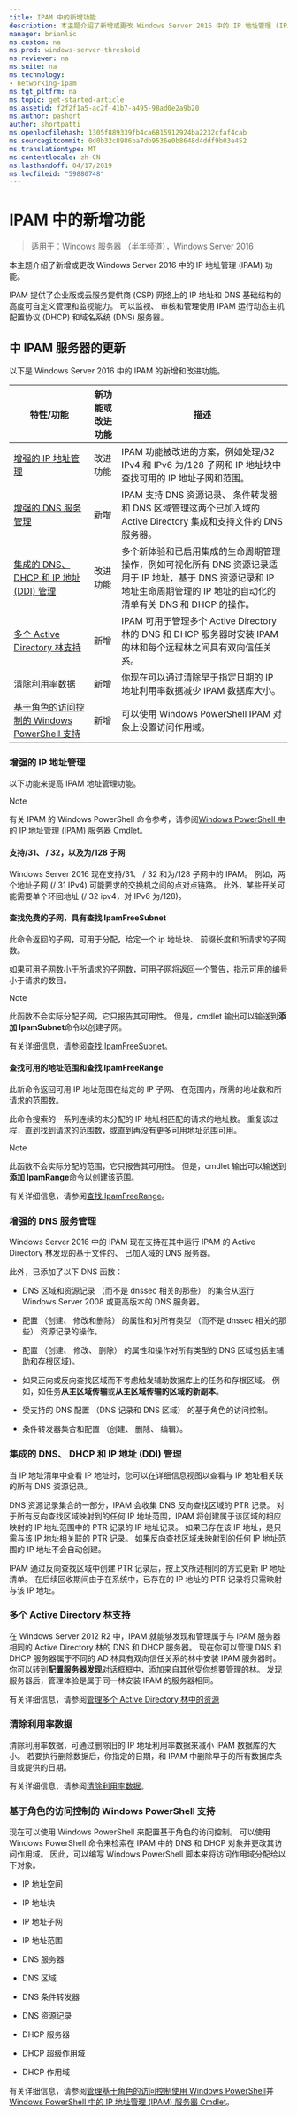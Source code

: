 ```yaml
---
title: IPAM 中的新增功能
description: 本主题介绍了新增或更改 Windows Server 2016 中的 IP 地址管理 (IPAM) 功能。
manager: brianlic
ms.custom: na
ms.prod: windows-server-threshold
ms.reviewer: na
ms.suite: na
ms.technology:
- networking-ipam
ms.tgt_pltfrm: na
ms.topic: get-started-article
ms.assetid: f2f2f1a5-ac2f-41b7-a495-98ad0e2a9b20
ms.author: pashort
author: shortpatti
ms.openlocfilehash: 1305f889339fb4ca6815912924ba2232cfaf4cab
ms.sourcegitcommit: 0d0b32c8986ba7db9536e0b8648d4ddf9b03e452
ms.translationtype: MT
ms.contentlocale: zh-CN
ms.lasthandoff: 04/17/2019
ms.locfileid: "59880748"
---
```

# <a name="whats-new-in-ipam"></a>IPAM 中的新增功能

>适用于：Windows 服务器 （半年频道），Windows Server 2016

本主题介绍了新增或更改 Windows Server 2016 中的 IP 地址管理 (IPAM) 功能。  
  
IPAM 提供了企业版或云服务提供商 (CSP) 网络上的 IP 地址和 DNS 基础结构的高度可自定义管理和监视能力。 可以监视、 审核和管理使用 IPAM 运行动态主机配置协议 (DHCP) 和域名系统 (DNS) 服务器。  
  
## <a name="BKMK_IPAM2012R2"></a>中 IPAM 服务器的更新  
以下是 Windows Server 2016 中的 IPAM 的新增和改进功能。  
  
|特性/功能|新功能或改进功能|描述|  
|--------------------------|-------------------|---------------|  
|[增强的 IP 地址管理](../../technologies/ipam/../../technologies/ipam/../../technologies/ipam/What-s-New-in-IPAM.md#EIP)|改进功能|IPAM 功能被改进的方案，例如处理/32 IPv4 和 IPv6 为/128 子网和 IP 地址块中查找可用的 IP 地址子网和范围。|  
|[增强的 DNS 服务管理](../../technologies/ipam/../../technologies/ipam/../../technologies/ipam/What-s-New-in-IPAM.md#EDNS)|新增|IPAM 支持 DNS 资源记录、 条件转发器和 DNS 区域管理这两个已加入域的 Active Directory 集成和支持文件的 DNS 服务器。|  
|[集成的 DNS、 DHCP 和 IP 地址 (DDI) 管理](../../technologies/ipam/../../technologies/ipam/../../technologies/ipam/What-s-New-in-IPAM.md#DDI)|改进功能|多个新体验和已启用集成的生命周期管理操作，例如可视化所有 DNS 资源记录适用于 IP 地址，基于 DNS 资源记录和 IP 地址生命周期管理的 IP 地址的自动化的清单有关 DNS 和 DHCP 的操作。|  
|[多个 Active Directory 林支持](#bkmk_ad)|新增|IPAM 可用于管理多个 Active Directory 林的 DNS 和 DHCP 服务器时安装 IPAM 的林和每个远程林之间具有双向信任关系。|  
|[清除利用率数据](#bkmk_purge)|新增|你现在可以通过清除早于指定日期的 IP 地址利用率数据减少 IPAM 数据库大小。|  
|[基于角色的访问控制的 Windows PowerShell 支持](#bkmk_ps)|新增|可以使用 Windows PowerShell IPAM 对象上设置访问作用域。|  
  
### <a name="EIP"></a>增强的 IP 地址管理  
以下功能来提高 IPAM 地址管理功能。  
>[!NOTE]
>有关 IPAM 的 Windows PowerShell 命令参考，请参阅[Windows PowerShell 中的 IP 地址管理 (IPAM) 服务器 Cmdlet](https://technet.microsoft.com/library/jj553807.aspx)。  
  
#### <a name="support-for-31-32-and-128-subnets"></a>支持/31、 / 32，以及为/128 子网  
Windows Server 2016 现在支持/31、 / 32 和为/128 子网中的 IPAM。 例如，两个地址子网 (/ 31 IPv4) 可能要求的交换机之间的点对点链路。 此外，某些开关可能需要单个环回地址 (/ 32 ipv4，对 IPv6 为/128)。  
  
#### <a name="find-free-subnets-with-find-ipamfreesubnet"></a>**查找免费的子网，具有查找 IpamFreeSubnet**  
  
此命令返回的子网，可用于分配，给定一个 ip 地址块、 前缀长度和所请求的子网数。   
  
如果可用子网数小于所请求的子网数，可用子网将返回一个警告，指示可用的编号小于请求的数目。  
  
>[!NOTE]
>此函数不会实际分配子网，它只报告其可用性。 但是，cmdlet 输出可以输送到**添加 IpamSubnet**命令以创建子网。  
  
有关详细信息，请参阅[查找 IpamFreeSubnet](https://technet.microsoft.com/library/mt712782.aspx)。  
  
#### <a name="find-free-address-ranges-with-find-ipamfreerange"></a>**查找可用的地址范围和查找 IpamFreeRange**  
  
此新命令返回可用 IP 地址范围在给定的 IP 子网、 在范围内，所需的地址数和所请求的范围数。   
  
此命令搜索的一系列连续的未分配的 IP 地址相匹配的请求的地址数。 重复该过程，直到找到请求的范围数，或直到再没有更多可用地址范围可用。  
  
> [!NOTE]
> 此函数不会实际分配的范围，它只报告其可用性。 但是，cmdlet 输出可以输送到**添加 IpamRange**命令以创建该范围。  
  
有关详细信息，请参阅[查找 IpamFreeRange](https://technet.microsoft.com/library/mt712772.aspx)。  
  
### <a name="EDNS"></a>增强的 DNS 服务管理  
Windows Server 2016 中的 IPAM 现在支持在其中运行 IPAM 的 Active Directory 林发现的基于文件的、 已加入域的 DNS 服务器。  
  
此外，已添加了以下 DNS 函数：  
  
-   DNS 区域和资源记录 （而不是 dnssec 相关的那些） 的集合从运行 Windows Server 2008 或更高版本的 DNS 服务器。  
  
-   配置 （创建、 修改和删除） 的属性和对所有类型 （而不是 dnssec 相关的那些） 资源记录的操作。  
  
-   配置 （创建、 修改、 删除） 的属性和操作对所有类型的 DNS 区域包括主辅助和存根区域)。  
  
-   如果正向或反向查找区域而不考虑触发辅助数据库上的任务和存根区域。 例如，如任务**从主区域传输**或**从主区域传输的区域的新副本**。  
  
-   受支持的 DNS 配置 （DNS 记录和 DNS 区域） 的基于角色的访问控制。  
  
-   条件转发器集合和配置 （创建、 删除、 编辑）。  
  
### <a name="DDI"></a>集成的 DNS、 DHCP 和 IP 地址 (DDI) 管理  
当 IP 地址清单中查看 IP 地址时，您可以在详细信息视图以查看与 IP 地址相关联的所有 DNS 资源记录。  
  
DNS 资源记录集合的一部分，IPAM 会收集 DNS 反向查找区域的 PTR 记录。 对于所有反向查找区域映射到的任何 IP 地址范围，IPAM 将创建属于该区域的相应映射的 IP 地址范围中的 PTR 记录的 IP 地址记录。 如果已存在该 IP 地址，是只需与该 IP 地址相关联的 PTR 记录。 如果反向查找区域未映射到的任何 IP 地址范围的 IP 地址不会自动创建。  
  
IPAM 通过反向查找区域中创建 PTR 记录后，按上文所述相同的方式更新 IP 地址清单。 在后续回收期间由于在系统中，已存在的 IP 地址的 PTR 记录将只需映射与该 IP 地址。  
  
### <a name="bkmk_ad"></a>多个 Active Directory 林支持  
在 Windows Server 2012 R2 中，IPAM 就能够发现和管理属于与 IPAM 服务器相同的 Active Directory 林的 DNS 和 DHCP 服务器。 现在你可以管理 DNS 和 DHCP 服务器属于不同的 AD 林具有双向信任关系的林中安装 IPAM 服务器时。 你可以转到**配置服务器发现**对话框框中，添加来自其他受你想要管理的林。 发现服务器后，管理体验是属于同一林安装 IPAM 的服务器相同。  
  
有关详细信息，请参阅[管理多个 Active Directory 林中的资源](../../technologies/ipam/Manage-Resources-in-Multiple-Active-Directory-Forests.md)  
  
### <a name="bkmk_purge"></a>清除利用率数据  
清除利用率数据，可通过删除旧的 IP 地址利用率数据来减小 IPAM 数据库的大小。 若要执行删除数据后，你指定的日期，和 IPAM 中删除早于的所有数据库条目或提供的日期。   
  
有关详细信息，请参阅[清除利用率数据](../../technologies/ipam/Purge-Utilization-Data.md)。  
  
### <a name="bkmk_ps"></a>基于角色的访问控制的 Windows PowerShell 支持  
现在可以使用 Windows PowerShell 来配置基于角色的访问控制。 可以使用 Windows PowerShell 命令来检索在 IPAM 中的 DNS 和 DHCP 对象并更改其访问作用域。 因此，可以编写 Windows PowerShell 脚本来将访问作用域分配给以下对象。  
  
-   IP 地址空间  
  
-   IP 地址块  
  
-   IP 地址子网  
  
-   IP 地址范围  
  
-   DNS 服务器  
  
-   DNS 区域  
  
-   DNS 条件转发器  
  
-   DNS 资源记录  
  
-   DHCP 服务器  
  
-   DHCP 超级作用域  
  
-   DHCP 作用域  
  
有关详细信息，请参阅[管理基于角色的访问控制使用 Windows PowerShell](../../technologies/ipam/Manage-Role-Based-Access-Control-with-Windows-PowerShell.md)并[Windows PowerShell 中的 IP 地址管理 (IPAM) 服务器 Cmdlet](https://technet.microsoft.com/library/jj553807.aspx)。  

